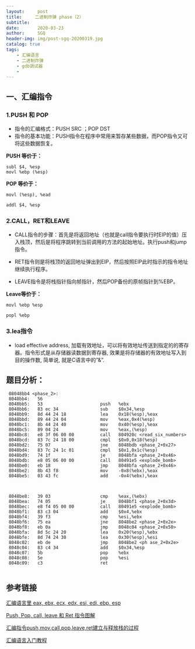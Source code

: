 ```yaml
---
layout:     post
title:     二进制炸弹 phase（2）
subtitle:   
date:       2020-03-23
author:     SGQ
header-img: img/post-sgq-20200319.jpg
catalog: true
tags:
    - 汇编语言
    - 二进制炸弹
    - gdb调试器
    - 
---
```


## 一、汇编指令

### 1.PUSH 和 POP

* 指令的汇编格式：PUSH SRC ；POP DST
* 指令的基本功能：PUSH指令在程序中常用来暂存某些数据，而POP指令又可将这些数据恢复。

**PUSH 等价于：**


`subl $4, %esp `<br>
`movl %ebp (%esp)`

**POP 等价于：**

`movl (%esp), %ead`<br>

`addl $4, %esp`

### 2.CALL，RET和LEAVE
* CALL指令的步骤：首先是将返回地址（也就是call指令要执行时EIP的值）压入栈顶，然后是将程序跳转到当前调用的方法的起始地址。执行push和jump指令。

* RET指令则是将栈顶的返回地址弹出到EIP，然后按照EIP此时指示的指令地址继续执行程序。

* LEAVE指令是将栈指针指向帧指针，然后POP备份的原帧指针到%EBP。

**Leave等价于：**

`movl %ebp %esp`<br>

`popl %ebp`


### 3.lea指令
* load effective address, 加载有效地址，可以将有效地址传送到指定的的寄存器。指令形式是从存储器读数据到寄存器, 效果是将存储器的有效地址写入到目的操作数, 简单说, 就是C语言中的”&”.

## 题目分析：
``` x86asm
 08048bb4 <phase_2>:
 8048bb4:	56                   	 
 8048bb5:	53                   	push   %ebx
 8048bb6:	83 ec 34             	sub    $0x34,%esp
 8048bb9:	8d 44 24 18          	lea    0x18(%esp),%eax
 8048bbd:	89 44 24 04          	mov    %eax,0x4(%esp)
 8048bc1:	8b 44 24 40          	mov    0x40(%esp),%eax
 8048bc5:	89 04 24             	mov    %eax,(%esp)
 8048bc8:	e8 3f 06 00 00       	call   804920c <read_six_numbers>
 8048bcd:	83 7c 24 18 00       	cmpl   $0x0,0x18(%esp)
 8048bd2:	75 07                	jne    8048bdb <phase_2+0x27>
 8048bd4:	83 7c 24 1c 01       	cmpl   $0x1,0x1c(%esp)
 8048bd9:	74 1f                	je     8048bfa <phase_2+0x46>
 8048bdb:	e8 05 06 00 00       	call   80491e5 <explode_bomb>
 8048be0:	eb 18                	jmp    8048bfa <phase_2+0x46>
 8048be2:	8b 43 f8             	mov    -0x8(%ebx),%eax
 8048be5:	03 43 fc             	add    -0x4(%ebx),%eax



 8048be8:	39 03                	cmp    %eax,(%ebx)
 8048bea:	74 05                	je     8048bf1 <phase_2+0x3d>
 8048bec:	e8 f4 05 00 00       	call   80491e5 <explode_bomb>
 8048bf1:	83 c3 04             	add    $0x4,%ebx
 8048bf4:	39 f3                	cmp    %esi,%ebx
 8048bf6:	75 ea                	jne    8048be2 <phase_2+0x2e>
 8048bf8:	eb 0a                	jmp    8048c04 <phase_2+0x50>
 8048bfa:	8d 5c 24 20          	lea    0x20(%esp),%ebx
 8048bfe:	8d 74 24 30          	lea    0x30(%esp),%esi
 8048c02:	eb de                	jmp    8048be2 <ph ase_2+0x2e>
 8048c04:	83 c4 34             	add    $0x34,%esp
 8048c07:	5b                   	pop    %ebx
 8048c08:	5e                   	pop    %esi
 8048c09:	c3                   	ret    


```






## 参考链接
[汇编语言里 eax, ebx, ecx, edx, esi, edi, ebp, esp](https://blog.csdn.net/xiazdong/article/details/7388945)

[Push, Pop, call, leave 和 Ret 指令图解](https://blog.csdn.net/striver1205/article/details/25695437)

[汇编指令push,mov,call,pop,leave,ret建立与释放栈的过程](https://blog.csdn.net/liu_if_else/article/details/72794199?depth_1-utm_source=distribute.pc_relevant.none-task&utm_source=distribute.pc_relevant.none-task)

[汇编语言入门教程](http://www.ruanyifeng.com/blog/2018/01/assembly-language-primer.html)




